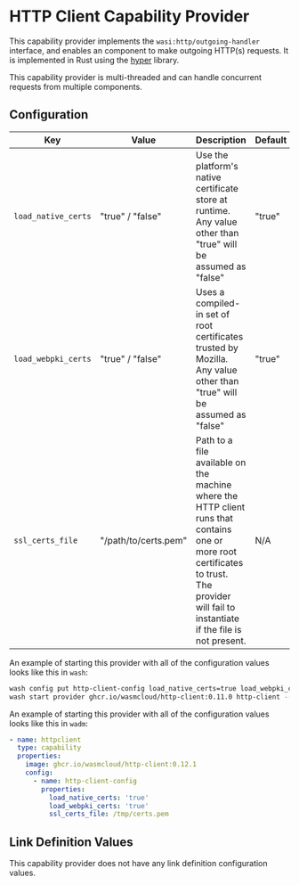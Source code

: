 # HTTP Client Capability Provider

This capability provider implements the `wasi:http/outgoing-handler` interface, and enables an component to make outgoing HTTP(s) requests. It is implemented in Rust using the [hyper](https://hyper.rs/) library.

This capability provider is multi-threaded and can handle concurrent requests from multiple components.

## Configuration

| Key                 | Value                | Description                                                                                                                                                                                | Default |
| ------------------- | -------------------- | ------------------------------------------------------------------------------------------------------------------------------------------------------------------------------------------ | ------- |
| `load_native_certs` | "true" / "false"     | Use the platform's native certificate store at runtime. Any value other than "true" will be assumed as "false"                                                                             | "true"  |
| `load_webpki_certs` | "true" / "false"     | Uses a compiled-in set of root certificates trusted by Mozilla. Any value other than "true" will be assumed as "false"                                                                     | "true"  |
| `ssl_certs_file`    | "/path/to/certs.pem" | Path to a file available on the machine where the HTTP client runs that contains one or more root certificates to trust. The provider will fail to instantiate if the file is not present. | N/A     |

An example of starting this provider with all of the configuration values looks like this in `wash`:

```bash
wash config put http-client-config load_native_certs=true load_webpki_certs=true ssl_certs_file=/tmp/certs.pem
wash start provider ghcr.io/wasmcloud/http-client:0.11.0 http-client --config http-client-config
```

An example of starting this provider with all of the configuration values looks like this in `wadm`:

```yaml
- name: httpclient
  type: capability
  properties:
    image: ghcr.io/wasmcloud/http-client:0.12.1
    config:
      - name: http-client-config
        properties:
          load_native_certs: 'true'
          load_webpki_certs: 'true'
          ssl_certs_file: /tmp/certs.pem
```

## Link Definition Values

This capability provider does not have any link definition configuration values.
